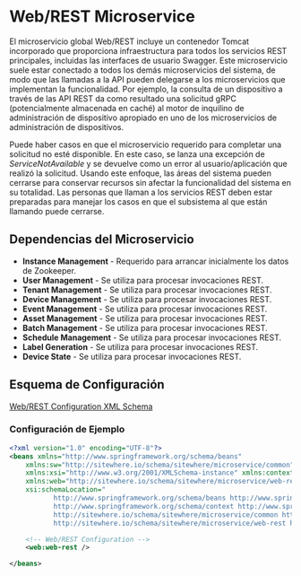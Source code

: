 # Web/REST Microservice

El microservicio global Web/REST incluye un contenedor Tomcat incorporado que
proporciona infraestructura para todos los servicios REST principales, incluidas
las interfaces de usuario Swagger. Este microservicio suele estar conectado a todos
los demás microservicios del sistema, de modo que las llamadas a la API pueden delegarse
a los microservicios que implementan la funcionalidad. Por ejemplo, la consulta de un
dispositivo a través de las API REST da como resultado una solicitud gRPC (potencialmente
almacenada en caché) al motor de inquilino de administración de dispositivo apropiado en
uno de los microservicios de administración de dispositivos.

Puede haber casos en que el microservicio requerido para completar una solicitud no esté
disponible. En este caso, se lanza una excepción de _ServiceNotAvailable_ y se devuelve
como un error al usuario/aplicación que realizó la solicitud. Usando este enfoque,
las áreas del sistema pueden cerrarse para conservar recursos sin afectar la funcionalidad
del sistema en su totalidad. Las personas que llaman a los servicios REST deben estar
preparadas para manejar los casos en que el subsistema al que están llamando puede cerrarse.

## Dependencias del Microservicio

- **Instance Management** - Requerido para arrancar inicialmente los datos de Zookeeper.
- **User Management** - Se utiliza para procesar invocaciones REST.
- **Tenant Management** - Se utiliza para procesar invocaciones REST.
- **Device Management** - Se utiliza para procesar invocaciones REST.
- **Event Management** - Se utiliza para procesar invocaciones REST.
- **Asset Management** - Se utiliza para procesar invocaciones REST.
- **Batch Management** - Se utiliza para procesar invocaciones REST.
- **Schedule Management** - Se utiliza para procesar invocaciones REST.
- **Label Generation** - Se utiliza para procesar invocaciones REST.
- **Device State** - Se utiliza para procesar invocaciones REST.

## Esquema de Configuración

[Web/REST Configuration XML Schema](http://sitewhere.io/schema/sitewhere/microservice/web-rest/current/web-rest.xsd)

### Configuración de Ejemplo

```xml
<?xml version="1.0" encoding="UTF-8"?>
<beans xmlns="http://www.springframework.org/schema/beans"
	xmlns:sw="http://sitewhere.io/schema/sitewhere/microservice/common"
	xmlns:xsi="http://www.w3.org/2001/XMLSchema-instance" xmlns:context="http://www.springframework.org/schema/context"
	xmlns:web="http://sitewhere.io/schema/sitewhere/microservice/web-rest"
	xsi:schemaLocation="
           http://www.springframework.org/schema/beans http://www.springframework.org/schema/beans/spring-beans-3.1.xsd
           http://www.springframework.org/schema/context http://www.springframework.org/schema/context/spring-context-3.1.xsd
           http://sitewhere.io/schema/sitewhere/microservice/common http://sitewhere.io/schema/sitewhere/microservice/common/current/microservice-common.xsd
           http://sitewhere.io/schema/sitewhere/microservice/web-rest http://sitewhere.io/schema/sitewhere/microservice/web-rest/current/web-rest.xsd">

	<!-- Web/REST Configuration -->
	<web:web-rest />

</beans>
```
